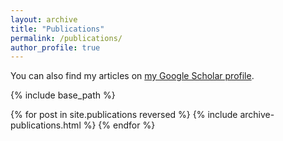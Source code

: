 ```yaml
---
layout: archive
title: "Publications"
permalink: /publications/
author_profile: true
---
```


You can also find my articles on [my Google Scholar profile](https://scholar.google.co.uk/citations?user=orC_dKIAAAAJ&hl=fr&oi=ao).

{% include base_path %}

{% for post in site.publications reversed %}
  {% include archive-publications.html %}
{% endfor %}
